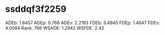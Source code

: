 # ssddqf3f2259

ADEb: 1.8457
ADEp: 0.766
ADEv: 2.2193
FDEb: 3.4945
FDEp: 1.4647
FDEv: 4.0084
Rank: 766
WSADE: 1.2942
WSFDE: 2.42